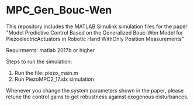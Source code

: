 # MPC_Gen_Bouc-Wen
This repository includes the MATLAB Simulink simulation files for the paper "Model Predictive Control Based on the Generalized Bouc-Wen Model for PiezoelectricActuators in Robotic Hand WithOnly Position Measurements"

Requirments: matlab 2017b or higher

Steps to run the simulation:

1. Run the file: piezo_main.m
2. Run PiezoMPC2_17.slx simulation

Whenever you change the system parameters shown in the paper, please retune the control gains to get robustness against exogenous disturbances.
